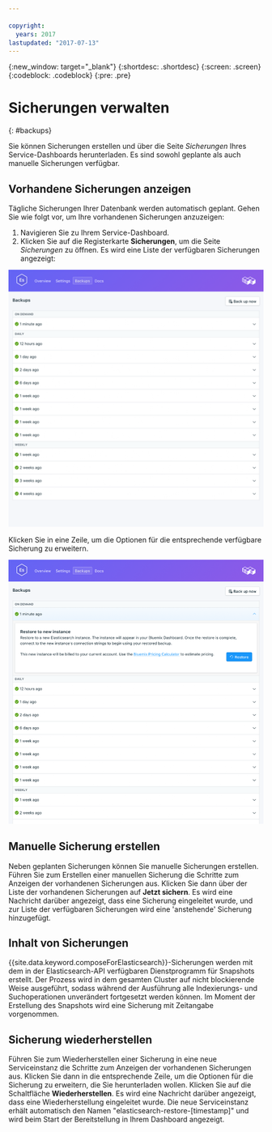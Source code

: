 ```yaml
---

copyright:
  years: 2017
lastupdated: "2017-07-13"
---
```


{:new_window: target="_blank"}
{:shortdesc: .shortdesc}
{:screen: .screen}
{:codeblock: .codeblock}
{:pre: .pre}

# Sicherungen verwalten
{: #backups}

Sie können Sicherungen erstellen und über die Seite *Sicherungen* Ihres Service-Dashboards herunterladen. Es sind sowohl geplante als auch manuelle Sicherungen verfügbar.

## Vorhandene Sicherungen anzeigen

Tägliche Sicherungen Ihrer Datenbank werden automatisch geplant. Gehen Sie wie folgt vor, um Ihre vorhandenen Sicherungen anzuzeigen:

1. Navigieren Sie zu Ihrem Service-Dashboard.
2. Klicken Sie auf die Registerkarte **Sicherungen**, um die Seite _Sicherungen_ zu öffnen. Es wird eine Liste der verfügbaren Sicherungen angezeigt:

  ![Verfügbare Sicherungen](./images/elastic_search-backups-show.png "Liste der verfügbaren Sicherungen.")

Klicken Sie in eine Zeile, um die Optionen für die entsprechende verfügbare Sicherung zu erweitern.

![Sicherungsoptionen](./images/elastic_search-backups-options.png "Optionen für eine Sicherung.") 

## Manuelle Sicherung erstellen

Neben geplanten Sicherungen können Sie manuelle Sicherungen erstellen. Führen Sie zum Erstellen einer manuellen Sicherung die Schritte zum Anzeigen der vorhandenen Sicherungen aus. Klicken Sie dann über der Liste der vorhandenen Sicherungen auf **Jetzt sichern**. Es wird eine Nachricht darüber angezeigt, dass eine Sicherung eingeleitet wurde, und zur Liste der verfügbaren Sicherungen wird eine 'anstehende' Sicherung hinzugefügt.

## Inhalt von Sicherungen

{{site.data.keyword.composeForElasticsearch}}-Sicherungen werden mit dem in der Elasticsearch-API verfügbaren Dienstprogramm für Snapshots erstellt. Der Prozess wird in dem gesamten Cluster auf nicht blockierende Weise ausgeführt, sodass während der Ausführung alle Indexierungs- und Suchoperationen unverändert fortgesetzt werden können. Im Moment der Erstellung des Snapshots wird eine Sicherung mit Zeitangabe vorgenommen.

## Sicherung wiederherstellen
Führen Sie zum Wiederherstellen einer Sicherung in eine neue Serviceinstanz die Schritte zum Anzeigen der vorhandenen Sicherungen aus. Klicken Sie dann in die entsprechende Zeile, um die Optionen für die Sicherung zu erweitern, die Sie herunterladen wollen. Klicken Sie auf die Schaltfläche **Wiederherstellen**. Es wird eine Nachricht darüber angezeigt, dass eine Wiederherstellung eingeleitet wurde. Die neue Serviceinstanz erhält automatisch den Namen "elasticsearch-restore-[timestamp]" und wird beim Start der Bereitstellung in Ihrem Dashboard angezeigt.
